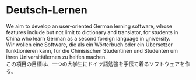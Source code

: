 # Deutsch-Lernen
We aim to develop an user-oriented German lerning software, whose features include but not limit to dictionary and translator, for students in China who learn German as a second foreign language in university.       
Wir wollen eine Software, die als ein Wörterbuch oder ein Übersetzer funktionieren kann, für die Chinisischen Studentinen und Studenten um ihren Universitätlernen zu helfen machen.       
この項目の目標は、一つの大学生にドイツ語勉強を手伝て着るソフトウェアを作る。
